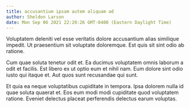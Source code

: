 ```yaml
---
title: accusantium ipsam autem aliquam ad
author: Sheldon Larson
date: Mon Sep 06 2021 22:20:26 GMT-0400 (Eastern Daylight Time)
---
```

Voluptatem deleniti vel esse veritatis dolore accusantium alias similique impedit. Ut praesentium sit voluptate doloremque. Est quis sit sint odio ab ratione.

 Cum quae soluta tenetur odit et. Ea ducimus voluptatem omnis laborum a odit et facilis. Est libero ex ut optio eum et nihil nam. Eum dolore sint odio iusto qui itaque et. Aut quos sunt recusandae qui sunt.

 Et quia ea neque voluptatibus cupiditate in tempora. Ipsa dolorem nulla id quae soluta quaerat et. Eos eum modi modi cupiditate quod voluptatem ratione. Eveniet delectus placeat perferendis delectus earum voluptas.